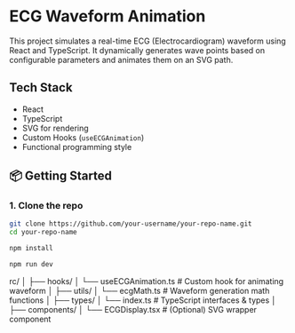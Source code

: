 # ECG Waveform Animation

This project simulates a real-time ECG (Electrocardiogram) waveform using React and TypeScript. It dynamically generates wave points based on configurable parameters and animates them on an SVG path.

## Tech Stack
- React
- TypeScript
- SVG for rendering
- Custom Hooks (`useECGAnimation`)
- Functional programming style

## 📦 Getting Started

### 1. Clone the repo

```bash
git clone https://github.com/your-username/your-repo-name.git
cd your-repo-name

npm install

npm run dev

```


rc/
│
├── hooks/
│   └── useECGAnimation.ts      # Custom hook for animating waveform
│
├── utils/
│   └── ecgMath.ts              # Waveform generation math functions
│
├── types/
│   └── index.ts                # TypeScript interfaces & types
│
├── components/
│   └── ECGDisplay.tsx          # (Optional) SVG wrapper component
